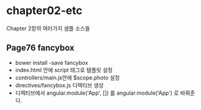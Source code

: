 # chapter02-etc
Chapter 2장의 여러가지 샘플 소스들

## Page76 fancybox
  - bower install -save fancybox
  - index.html 안에 script 태그로 템플릿 설정
  - controllers/main.js안에 $scope.photo 설정
  - directives/fancybox.js 디렉티브 생성
  - 디렉티브에서 angular.module('App', []) 를 angular.module('App') 로 바꿔준다. 
